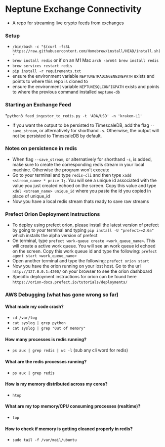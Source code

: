 # Neptune Exchange Connectivity
  * A repo for streaming live crypto feeds from exchanges
### Setup
* `/bin/bash -c "$(curl -fsSL https://raw.githubusercontent.com/Homebrew/install/HEAD/install.sh)"`
* `brew install redis` or if on an M1 Mac `arch -arm64 brew install redis`
* `brew services restart redis`
* `pip install -r requirements.txt`
* ensure the environment variable `NEPTUNETRADINGENGINEPATH` exists and points to where this repo is cloned to
* ensure the environment variable `NEPTUNESQLCONFIGPATH` exists and points to where the previous command installed `neptune-db`

### Starting an Exchange Feed
*`python3 feed_ingestor_to_redis.py -t 'ADA/USD' -n 'kraken-L1'`
* If you want the output to be persisted to TimescaleDB, add the flag `--save_stream`, or alternatively for shorthand `-s`. Otherwise, the output will not be persisted to TimescaleDB by default.

### Notes on persistence in redis
* When flag `--save_stream`, or alternatively for shorthand `-s`, is added, make sure to create the corresponding redis stream in your local machine.  Otherwise the program won't execute
* Go to your terminal and type `redis-cli` and then type `xadd <stream_name> * price 1;`.  You will see a unique id associated with the value
you just created echoed on the screen. Copy this value and type `xdel <stream_name> unique_id` where you paste the id you copied in place of unique_id
* Now you have a local redis stream thats ready to save raw streams

### Prefect Orion Deployment Instructions
* To deploy using prefect orion, please install the latest version of prefect by going to your terminal and typing 
`pip install -U "prefect>=2.0a"` which installs the alpha version of prefect
* On terminal, type `prefect work-queue create <work_queue_name>`.  This will create a active work queue.  You will see an work queue id
echoed on the screen.  Copy this work queue id and type the following: `prefect agent start <work_queue_name>`
* Open another terminal and type the following: `prefect orion start`
* Now you have the orion running on your lost host.  Go to the url `http://127.0.0.1:4200/` on your browser to see the orion dashboard
* Specific deployment instructions for orion can be found here `https://orion-docs.prefect.io/tutorials/deployments/`

### AWS Debugging (what has gone wrong so far)
#### What made my code crash?
* `cd /var/log`
* `cat syslog | grep python`
* `cat syslog | grep "Out of memory"`
#### How many processes is redis running?
* `ps aux | grep redis | wc -l` (sub any cli word for redis)
#### What are the redis processes running?
* `ps aux | grep redis`
#### How is my memory distributed across my cores?
* `htop`
#### What are my top memory/CPU consuming processes (realtime)?
* `top`
#### How to check if memory is getting cleaned properly in redis?
* `sudo tail -f /var/mail/ubuntu`
